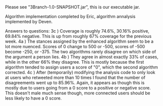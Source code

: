 Please see "3Branch-1.0-SNAPSHOT.jar", this is our executable jar.

Algorithm implementation completed by Eric, algorithm annalysis implemented by Deven.

Answers to questions:
3c ) Coverage is roughly 74.6%, 30.16% positive, 69.84% negative. This is up from roughly 67% coverage for the previous week.
4a ) The stances assigned by the enhanced algorithm seem to be a lot more nuenced. Scores of 0 change to 500 or -500, scores of -500 become -250, or -375. The two algorithms rarely disagree on which side of the argument a person lies.
4b ) They agree in almost exactly 33% of cases, while in the other 66% they disagree. This is mostly because the first algorithm tended to assign users a score of "0", which the second algorithm corrected.
4c ) After (temporarily) modifying the analysis code to only look at users who retweeted more than 10 times I found that the number of disagreements went up to 85.96%. Again, it appears as though this is mostly due to users going from a 0 score to a positive or negative score. This doesn't male much sense though, more connected users should be less likely to have a 0 score.